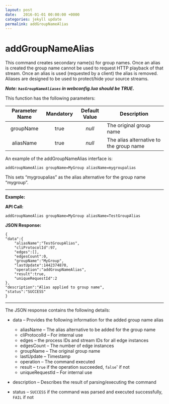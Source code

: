 ```yaml
---
layout: post
date:   2016-01-01 00:00:00 +0000
categories: jekyll update
permalink: addGroupNameAlias
---
```


# addGroupNameAlias

This command creates secondary name(s) for group names. Once an alias is created the group name cannot be used to request HTTP playback of that stream. Once an alias is used (requested by a client) the alias is removed. Aliases are designed to be used to protect/hide your source streams.

***Note:	`hasGroupNameAliases` in webconfig.lua should be TRUE.***

This function has the following parameters:

| **Parameter Name** | **Mandatory** | **Default Value** | **Description**                         |
| :----------------: | :-----------: | :---------------: | --------------------------------------- |
|     groupName      |     true      |      *null*       | The original group name                 |
|     aliasName      |     true      |      *null*       | The alias alternative to the group name |

An example of the addGroupNameAlias interface is:

``` 
addGroupNameAlias groupName=MyGroup aliasName=mygroupalias
```

This sets “mygroupalias” as the alias alternative for the group name “mygroup”.

------

**Example:**

**API Call:**

``` 
addGroupNameAlias groupName=MyGroup aliasName=TestGroupAlias
```

**JSON Response:**

``` 
{
"data":{
    "aliasName":"TestGroupAlias",
    "cliProtocolId":97,
    "edges":[],
    "edgesCount":0,
    "groupName":"MyGroup",
    "lastUpdate":1442374870,
    "operation":"addGroupNameAlias",
    "result":true,
    "uniqueRequestId":2
},
"description":"Alias applied to group name",
"status":"SUCCESS"
}
```

------

The JSON response contains the following details:

- data – Provides the following information for the added group name alias
  
  - aliasName – The alias alternative to be added for the group name
  - cliProtocolId – For internal use
  - edges – the process IDs and stream IDs for all edge instances
  - edgesCount – The number of edge instances
  - groupName – The original group name
  - lastUpdate – Timestamp
  - operation – The command executed
  - result – `true` if the operation succeeded, `false`' if not
  - uniqueRequestId – For internal use
  
- description – Describes the result of parsing/executing the command
  
- status – `SUCCESS` if the command was parsed and executed successfully, `FAIL` if not
  
  ​
